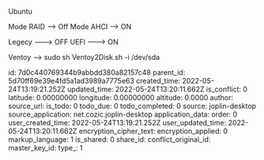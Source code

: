 Ubuntu

Mode RAID --> Off
Mode AHCI --> ON

Legecy ---> OFF
UEFI ---> ON

Ventoy --> sudo sh Ventoy2Disk.sh -i /dev/sda

id: 7d0c440769344b9abbdd380a82157c48
parent_id: 5d70ff69e39e4fd5a1ad3989a7775e63
created_time: 2022-05-24T13:19:21.252Z
updated_time: 2022-05-24T13:20:11.662Z
is_conflict: 0
latitude: 0.00000000
longitude: 0.00000000
altitude: 0.0000
author: 
source_url: 
is_todo: 0
todo_due: 0
todo_completed: 0
source: joplin-desktop
source_application: net.cozic.joplin-desktop
application_data: 
order: 0
user_created_time: 2022-05-24T13:19:21.252Z
user_updated_time: 2022-05-24T13:20:11.662Z
encryption_cipher_text: 
encryption_applied: 0
markup_language: 1
is_shared: 0
share_id: 
conflict_original_id: 
master_key_id: 
type_: 1